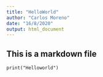 ```yaml
---
title: "HelloWorld"
author: "Carlos Moreno"
date: "16/8/2020"
output: html_document
---
```


## This is a markdown file
```{r}
print("Helloworld")
```
